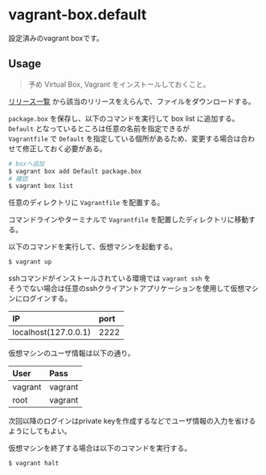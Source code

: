 # vagrant-box.default

設定済みのvagrant boxです。  

## Usage

> 予め Virtual Box, Vagrant をインストールしておくこと。

[リリース一覧](../../releases) から該当のリリースをえらんで、ファイルをダウンロードする。  

`package.box` を保存し、以下のコマンドを実行して box list に追加する。  
`Default` となっているところは任意の名前を指定できるが  
`Vagrantfile` で `Default` を指定している個所があるため、変更する場合は合わせて修正しておく必要がある。  

```bash
# boxへ追加
$ vagrant box add Default package.box
# 確認
$ vagrant box list
```

任意のディレクトリに `Vagrantfile` を配置する。  

コマンドラインやターミナルで `Vagrantfile` を配置したディレクトリに移動する。  

以下のコマンドを実行して、仮想マシンを起動する。

```bash
$ vagrant up
```

sshコマンドがインストールされている環境では `vagrant ssh` を  
そうでない場合は任意のsshクライアントアプリケーションを使用して仮想マシンにログインする。

|IP|port|
|:--|:--|
|localhost(127.0.0.1)|2222|

仮想マシンのユーザ情報は以下の通り。

|User|Pass|
|:--|:--|
|vagrant|vagrant|
|root|vagrant|

次回以降のログインはprivate keyを作成するなどでユーザ情報の入力を省けるようにしてもよい。

仮想マシンを終了する場合は以下のコマンドを実行する。

```bash
$ vagrant halt
```

